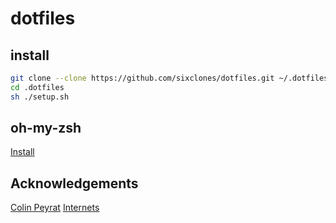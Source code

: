 # dotfiles

## install

```bash
git clone --clone https://github.com/sixclones/dotfiles.git ~/.dotfiles
cd .dotfiles
sh ./setup.sh
```

## oh-my-zsh

[Install](https://github.com/robbyrussell/oh-my-zsh)

## Acknowledgements

[Colin Peyrat](https://github/ColinPeyrat)
[Internets](https://duckduckgo.com)

